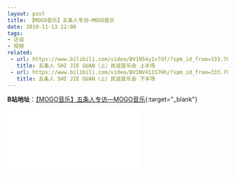 ```yaml
---
layout: post
title: 【MOGO音乐】五条人专访—MOGO音乐
date: 2010-11-13 22:00
tags:
- 访谈
- 视频
related: 
 - url: https://www.bilibili.com/video/BV1N54y1v7df/?spm_id_from=333.788.videocard.0
   title: 五条人 SHI JIE GUAN（上）民谣音乐会 上半场
 - url: https://www.bilibili.com/video/BV1NV411S7Hh/?spm_id_from=333.788.videocard.0
   title: 五条人 SHI JIE GUAN（上）民谣音乐会 下半场
---
```

**B站地址**：[【MOGO音乐】五条人专访—MOGO音乐](https://www.bilibili.com/video/BV1RZ4y1K7Em/){:target="_blank"}

<div class="iframe-container">
<iframe class="responsive-iframe" src="//player.bilibili.com/player.html?aid=371856477&bvid=BV1RZ4y1K7Em&cid=227310108&page=1" frameborder="no" allowfullscreen="true"></iframe>
</div>
